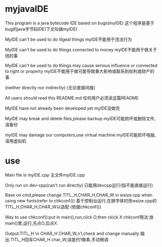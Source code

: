 # myjavaIDE
This program is a java bytecode IDE based on bugs(myIDE)
这个程序是基于bug的java字节码IDE(下文叫做myIDE)

MyIDE can't be used to do illgeal things
myIDE不能用于违法行为

MyIDE can't be used to do things connected to money
myIDE不能用于做关于钱的事

MyIDE can't be used to do things may cause
serious influence or connected to right or property
myIDE不能用于做可能导致重大影响或联系到权利或财产的事

(neither directly nor indirectly)
(无论直接间接)

All users should read this README.md
任何用户必须读这篇README

MyIDE have not already been developed yet
myIDE没做完

MyIDE may break and delete files,please backup
myIDE可能损坏或删除文件,请备份

myIDE may damage our computers,use virtual machine
myIDE可能损坏电脑,请用虚拟机

# use
Main file is myIDE.cpp
主文件myIDE.cpp

Only run on dev-cpp(can't run directly)
只能用devcpp运行(指不能直接运行)

Base on cmd,please change TITL_H,CHAR_H,CHAR_W in wsize.cpp
when using new fonts(refer to chkconf())
基于控制台运行,在换字体时改wsize.cpp的TITL_H,CHAR_H,CHAR_W以适配
(依据chkconf())

Way to use chkconf():put in main(),run,click O,then ckick X
chkconf用法:放main()里,运行,先点O,后点X

Output:TITL_H \n CHAR_H CHAR_W,±1,check and change manually
输出:TITL_H回车CHAR_H char_W,误差约1像素,手动微调
